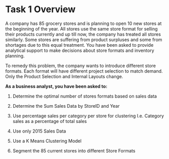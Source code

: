 # Task 1 Overview

A company has 85 grocery stores and is planning to open 10 new stores at
the beginning of the year. All stores use the same store format for selling
their products currently and up till now, the company has treated all
stores similarly. Some stores are suffering from product surpluses and
some from shortages due to this equal treatment. You have been asked to
provide analytical support to make decisions about store formats and
inventory planning.

To remedy this problem, the company wants to introduce different store
formats. Each format will have different project selection to match
demand. Only the Product Selection and Internal Layouts change.

**As a business analyst, you have been asked to:**

1. Determine the optimal number of stores formats based on sales data

2. Determine the Sum Sales Data by StoreID and Year

3. Use percentage sales per category per store for clustering I.e. Category
sales as a percentage of total sales

4. Use only 2015 Sales Data

5. Use a K Means Clustering Model

6. Segment the 85 current stores into different Store Formats
